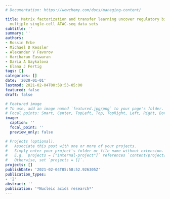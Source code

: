 ```yaml
---
# Documentation: https://wowchemy.com/docs/managing-content/

title: Matrix factorization and transfer learning uncover regulatory biology across
  multiple single-cell ATAC-seq data sets
subtitle: ''
summary: ''
authors:
- Rossin Erbe
- Michael D Kessler
- Alexander V Favorov
- Hariharan Easwaran
- Daria A Gaykalova
- Elana J Fertig
tags: []
categories: []
date: '2020-01-01'
lastmod: 2021-02-04T00:58:53-05:00
featured: false
draft: false

# Featured image
# To use, add an image named `featured.jpg/png` to your page's folder.
# Focal points: Smart, Center, TopLeft, Top, TopRight, Left, Right, BottomLeft, Bottom, BottomRight.
image:
  caption: ''
  focal_point: ''
  preview_only: false

# Projects (optional).
#   Associate this post with one or more of your projects.
#   Simply enter your project's folder or file name without extension.
#   E.g. `projects = ["internal-project"]` references `content/project/deep-learning/index.md`.
#   Otherwise, set `projects = []`.
projects: []
publishDate: '2021-02-04T05:58:52.926305Z'
publication_types:
- '2'
abstract: ''
publication: '*Nucleic acids research*'
---
```

